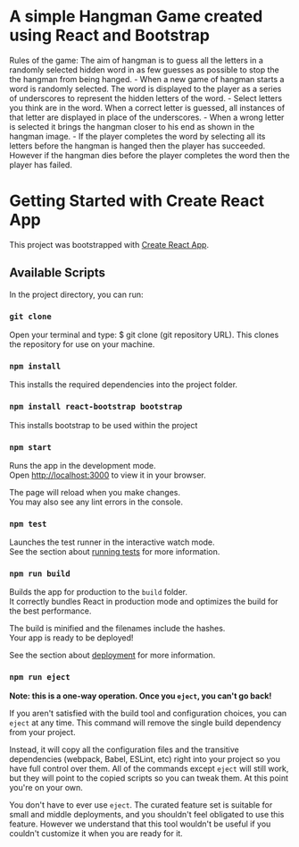 # A simple Hangman Game created using React and Bootstrap

Rules of the game:
The aim of hangman is to guess all the letters in a randomly selected hidden word in as few guesses as possible to stop the the hangman from being hanged.
    - When a new game of hangman starts a word is randomly selected. The word is displayed to the player as a series of underscores to represent the hidden letters of the word.
    - Select letters you think are in the word. When a correct letter is guessed, all instances of that letter are displayed in place of the underscores.
    - When a wrong letter is selected it brings the hangman closer to his end as shown in the hangman image.
    - If the player completes the word by selecting all its letters before the hangman is hanged then the player has succeeded. However if the hangman dies before the player completes the word then the player has failed.

# Getting Started with Create React App

This project was bootstrapped with [Create React App](https://github.com/facebook/create-react-app).

## Available Scripts

In the project directory, you can run:

### `git clone`

Open your terminal and type: $ git clone (git repository URL). 
This clones the repository for use on your machine.

### `npm install`

This installs the required dependencies into the project folder.

### `npm install react-bootstrap bootstrap`

This installs bootstrap to be used within the project

### `npm start`

Runs the app in the development mode.\
Open [http://localhost:3000](http://localhost:3000) to view it in your browser.

The page will reload when you make changes.\
You may also see any lint errors in the console.

### `npm test`

Launches the test runner in the interactive watch mode.\
See the section about [running tests](https://facebook.github.io/create-react-app/docs/running-tests) for more information.

### `npm run build`

Builds the app for production to the `build` folder.\
It correctly bundles React in production mode and optimizes the build for the best performance.

The build is minified and the filenames include the hashes.\
Your app is ready to be deployed!

See the section about [deployment](https://facebook.github.io/create-react-app/docs/deployment) for more information.

### `npm run eject`

**Note: this is a one-way operation. Once you `eject`, you can't go back!**

If you aren't satisfied with the build tool and configuration choices, you can `eject` at any time. This command will remove the single build dependency from your project.

Instead, it will copy all the configuration files and the transitive dependencies (webpack, Babel, ESLint, etc) right into your project so you have full control over them. All of the commands except `eject` will still work, but they will point to the copied scripts so you can tweak them. At this point you're on your own.

You don't have to ever use `eject`. The curated feature set is suitable for small and middle deployments, and you shouldn't feel obligated to use this feature. However we understand that this tool wouldn't be useful if you couldn't customize it when you are ready for it.
